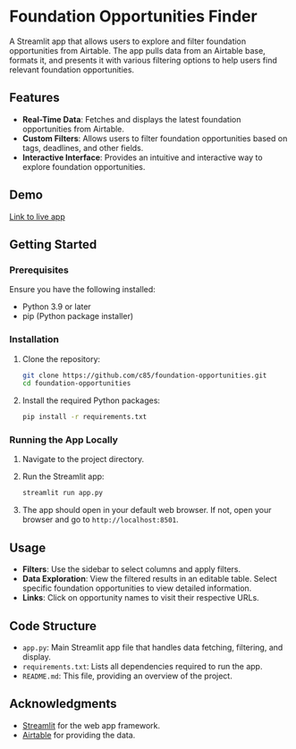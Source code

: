 # Foundation Opportunities Finder

A Streamlit app that allows users to explore and filter foundation opportunities from Airtable. The app pulls data from an Airtable base, formats it, and presents it with various filtering options to help users find relevant foundation opportunities.

## Features

- **Real-Time Data**: Fetches and displays the latest foundation opportunities from Airtable.
- **Custom Filters**: Allows users to filter foundation opportunities based on tags, deadlines, and other fields.
- **Interactive Interface**: Provides an intuitive and interactive way to explore foundation opportunities.

## Demo

[Link to live app](https://foundation-opportunities.streamlit.app/)

## Getting Started

### Prerequisites

Ensure you have the following installed:

- Python 3.9 or later
- pip (Python package installer)

### Installation

1. Clone the repository:

    ```bash
    git clone https://github.com/c85/foundation-opportunities.git
    cd foundation-opportunities
    ```

2. Install the required Python packages:

    ```bash
    pip install -r requirements.txt
    ```

### Running the App Locally

1. Navigate to the project directory.

2. Run the Streamlit app:

    ```bash
    streamlit run app.py
    ```

3. The app should open in your default web browser. If not, open your browser and go to `http://localhost:8501`.

## Usage

- **Filters**: Use the sidebar to select columns and apply filters.
- **Data Exploration**: View the filtered results in an editable table. Select specific foundation opportunities to view detailed information.
- **Links**: Click on opportunity names to visit their respective URLs.

## Code Structure

- `app.py`: Main Streamlit app file that handles data fetching, filtering, and display.
- `requirements.txt`: Lists all dependencies required to run the app.
- `README.md`: This file, providing an overview of the project.

## Acknowledgments

- [Streamlit](https://www.streamlit.io/) for the web app framework.
- [Airtable](https://airtable.com/) for providing the data.

